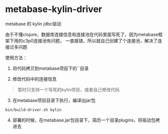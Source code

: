 # metabase-kylin-driver

metabase 的 kylin jdbc驱动

由于不懂clojure，数据库连接信息和连接池在代码里面写死了，因为metabase框架下用的c3p0连接池有问题，
一直报错，所以就自己创建了个连接池，解决了连接过多问题

使用方法：

1. 将代码拷贝到metabase项目下的``目录

2. 修改代码中的连接信息

> 暂时只支持一个写死的kylin项目，或者自己修改代码

3. 在metabase项目目录下执行，编译出jar包

```bash
bin/build-driver.sh kylin
```

4. 部署的时候，在metabase.jar包目录下，简历一个目录plugins，将驱动包拷进去
